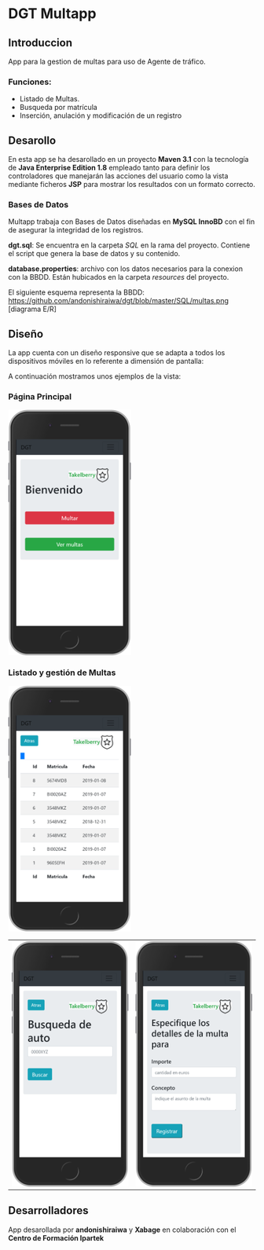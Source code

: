 # DGT Multapp

## Introduccion

App para la gestion de multas para uso de Agente de tráfico.

### Funciones:
* Listado de Multas.
* Busqueda por matrícula
* Inserción, anulación y modificación de un registro


## Desarollo
En esta app se ha desarollado en un proyecto **Maven 3.1** con la tecnología de **Java Enterprise Edition 1.8** empleado tanto para definir los controladores que manejarán las acciones del usuario como la vista mediante ficheros **JSP** para mostrar los resultados con un formato correcto.

### Bases de Datos

Multapp trabaja con Bases de Datos diseñadas en **MySQL InnoBD** con el fin de asegurar la integridad de los registros.

**dgt.sql**: Se encuentra en la carpeta *SQL* en la rama del proyecto. Contiene el script que genera la base de datos y su contenido.

**database.properties**: archivo con los datos necesarios para la conexion con la BBDD. Están hubicados en la carpeta *resources* del proyecto.


El siguiente esquema representa la BBDD:
https://github.com/andonishiraiwa/dgt/blob/master/SQL/multas.png
[diagrama E/R]


## Diseño 
La app cuenta con un diseño responsive que se adapta a todos los dispositivos móviles en lo referente a dimensión de pantalla:
 
  A continuación mostramos unos ejemplos de la vista:
  
 ### Página Principal
 <img src="https://github.com/andonishiraiwa/dgt/blob/master/src/main/webapp/images/readme/index.png" width="250" height="500">
  
 ### Listado y gestión de Multas
 
<table>
<tr>
	<td width="20%">
<img src="https://github.com/andonishiraiwa/dgt/blob/master/src/main/webapp/images/readme/buscar.png" width="250" height="500"></td><td width="20%"><img src="https://github.com/andonishiraiwa/dgt/blob/master/src/main/webapp/images/readme/redactar.png" width="250" height="500"></td></td width="20%"><img src="https://github.com/andonishiraiwa/dgt/blob/master/src/main/webapp/images/readme/lista.png" width="250" height="500"> </td>

 </tr>
 
 </table>
 

## Desarrolladores
App desarollada por **andonishiraiwa** y **Xabage** en colaboración con el **Centro de Formación Ipartek**

